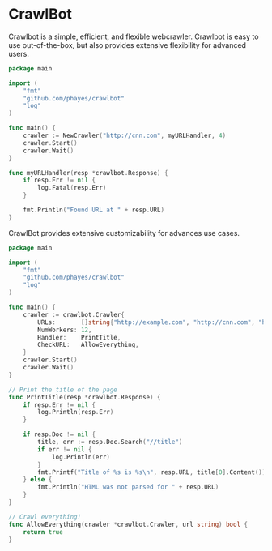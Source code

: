CrawlBot
========

Crawlbot is a simple, efficient, and flexible webcrawler. Crawlbot is easy to use out-of-the-box, but also provides extensive flexibility for advanced users.

```go
package main

import (
	"fmt"
	"github.com/phayes/crawlbot"
	"log"
)

func main() {
	crawler := NewCrawler("http://cnn.com", myURLHandler, 4)
	crawler.Start()
	crawler.Wait()
}

func myURLHandler(resp *crawlbot.Response) {
	if resp.Err != nil {
		log.Fatal(resp.Err)
	}

	fmt.Println("Found URL at " + resp.URL)
}
```

CrawlBot provides extensive customizability for advances use cases. 

```go
package main

import (
	"fmt"
	"github.com/phayes/crawlbot"
	"log"
)

func main() {
	crawler := crawlbot.Crawler{
		URLs:       []string{"http://example.com", "http://cnn.com", "http://en.wikipedia.org"},
		NumWorkers: 12,
		Handler:    PrintTitle,
		CheckURL:   AllowEverything,
	}
	crawler.Start()
	crawler.Wait()
}

// Print the title of the page
func PrintTitle(resp *crawlbot.Response) {
	if resp.Err != nil {
		log.Println(resp.Err)
	}

	if resp.Doc != nil {
		title, err := resp.Doc.Search("//title")
		if err != nil {
			log.Println(err)
		}
		fmt.Printf("Title of %s is %s\n", resp.URL, title[0].Content())
	} else {
		fmt.Println("HTML was not parsed for " + resp.URL)
	}
}

// Crawl everything!
func AllowEverything(crawler *crawlbot.Crawler, url string) bool {
	return true
}

```